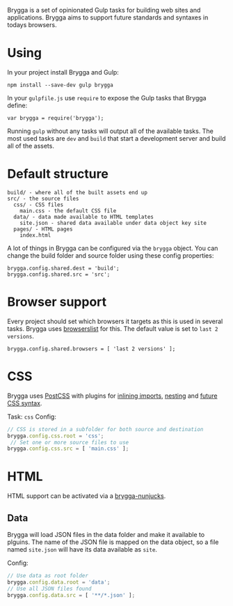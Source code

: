 Brygga is a set of opinionated Gulp tasks for building web sites and applications. Brygga aims to support future standards and syntaxes in todays browsers.

# Using

In your project install Brygga and Gulp:

```
npm install --save-dev gulp brygga
```

In your `gulpfile.js` use `require` to expose the Gulp tasks that Brygga define:

```
var brygga = require('brygga');
```

Running `gulp` without any tasks will output all of the available tasks. The most used tasks are `dev` and `build` that start a development server and build all of the assets.

# Default structure

```
build/ - where all of the built assets end up
src/ - the source files
  css/ - CSS files
    main.css - the default CSS file
  data/ - data made available to HTML templates
    site.json - shared data available under data object key site
  pages/ - HTML pages
    index.html
```

A lot of things in Brygga can be configured via the `brygga` object. You can change the build folder and source folder using these config properties:

```
brygga.config.shared.dest = 'build';
brygga.config.shared.src = 'src';
```

# Browser support

Every project should set which browsers it targets as this is used in several tasks. Brygga uses [browserslist](https://github.com/ai/browserslist) for this. The default value is set to `last 2 versions`.

```
brygga.config.shared.browsers = [ 'last 2 versions' ];
```

# CSS

Brygga uses [PostCSS](https://github.com/postcss/postcss) with plugins for [inlining imports](https://github.com/postcss/postcss-import), [nesting](https://github.com/postcss/postcss-nested) and [future CSS syntax](https://github.com/cssnext/postcss-cssnext).

Task: `css`
Config:
```js
// CSS is stored in a subfolder for both source and destination
brygga.config.css.root = 'css';
 // Set one or more source files to use
brygga.config.css.src = [ 'main.css' ];
```

# HTML

HTML support can be activated via a [brygga-nunjucks](https://github.com/LevelFourAB/brygga-nunjucks).

## Data

Brygga will load JSON files in the data folder and make it available to plguins. The name of the JSON file is mapped on the data object, so a file named `site.json` will have its data available as `site`.

Config:
```js
// Use data as root folder
brygga.config.data.root = 'data';
// Use all JSON files found
brygga.config.data.src = [ '**/*.json' ];
```
